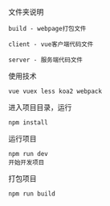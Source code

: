 文件夹说明
```
build - webpage打包文件

client - vue客户端代码文件

server - 服务端代码文件

```

使用技术
```
vue vuex less koa2 webpack
```
进入项目目录，运行
```
npm install
```
运行项目
```
npm run dev
开始开发项目
```
打包项目
```
npm run build
